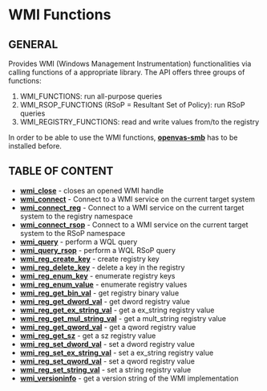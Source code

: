 # WMI Functions

## GENERAL

Provides WMI (Windows Management Instrumentation) functionalities via calling functions of a appropriate library.
The API offers three groups of functions:
1. WMI_FUNCTIONS: run all-purpose queries
2. WMI_RSOP_FUNCTIONS (RSoP = Resultant Set of Policy): run RSoP queries
3. WMI_REGISTRY_FUNCTIONS: read and write values from/to the registry

In order to be able to use the WMI functions, **[openvas-smb](https://github.com/greenbone/openvas-smb)** has to be installed before.

## TABLE OF CONTENT

- **[wmi_close](wmi_close.md)** - closes an opened WMI handle
- **[wmi_connect](wmi_connect.md)** - Connect to a WMI service on the current target system
- **[wmi_connect_reg](wmi_connect_reg.md)** - Connect to a WMI service on the current target system to the registry namespace
- **[wmi_connect_rsop](wmi_connect_rsop.md)** - Connect to a WMI service on the current target system to the RSoP namespace
- **[wmi_query](wmi_query.md)** - perform a WQL query
- **[wmi_query_rsop](wmi_query_rsop.md)** - perform a WQL RSoP query
- **[wmi_reg_create_key](wmi_reg_create_key.md)** - create registry key
- **[wmi_reg_delete_key](wmi_reg_delete_key.md)** - delete a key in the registry
- **[wmi_reg_enum_key](wmi_reg_enum_key.md)** - enumerate registry keys
- **[wmi_reg_enum_value](wmi_reg_enum_value.md)** - enumerate registry values
- **[wmi_reg_get_bin_val](wmi_reg_get_bin_val.md)** - get registry binary value
- **[wmi_reg_get_dword_val](wmi_reg_get_dword_val.md)** - get dword registry value
- **[wmi_reg_get_ex_string_val](wmi_reg_get_ex_string_val.md)** - get a ex_string registry value
- **[wmi_reg_get_mul_string_val](wmi_reg_get_mul_string_val.md)** - get a mult_string registry value
- **[wmi_reg_get_qword_val](wmi_reg_get_qword_val.md)** - get a qword registry value
- **[wmi_reg_get_sz](wmi_reg_get_sz.md)** - get a sz registry value
- **[wmi_reg_set_dword_val](wmi_reg_set_dword_val.md)** - set a dword registry value
- **[wmi_reg_set_ex_string_val](wmi_reg_set_ex_string_val.md)** - set a ex_string registry value
- **[wmi_reg_set_qword_val](wmi_reg_set_qword_val.md)** - set a qword registry value
- **[wmi_reg_set_string_val](wmi_reg_set_string_val.md)** - set a string registry value
- **[wmi_versioninfo](wmi_versioninfo.md)** - get a version string of the WMI implementation